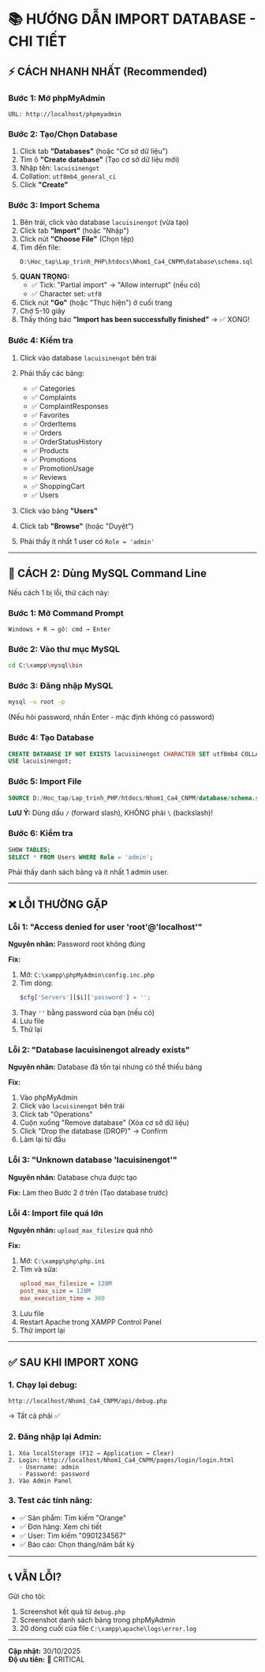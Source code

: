 # 📚 HƯỚNG DẪN IMPORT DATABASE - CHI TIẾT

## ⚡ CÁCH NHANH NHẤT (Recommended)

### Bước 1: Mở phpMyAdmin
```
URL: http://localhost/phpmyadmin
```

### Bước 2: Tạo/Chọn Database
1. Click tab **"Databases"** (hoặc "Cơ sở dữ liệu")
2. Tìm ô **"Create database"** (Tạo cơ sở dữ liệu mới)
3. Nhập tên: `lacuisinengot`
4. Collation: `utf8mb4_general_ci`
5. Click **"Create"**

### Bước 3: Import Schema
1. Bên trái, click vào database `lacuisinengot` (vừa tạo)
2. Click tab **"Import"** (hoặc "Nhập")
3. Click nút **"Choose File"** (Chọn tệp)
4. Tìm đến file:
   ```
   D:\Hoc_tap\Lap_trinh_PHP\htdocs\Nhom1_Ca4_CNPM\database\schema.sql
   ```
5. **QUAN TRỌNG:** 
   - ✅ Tick: "Partial import" → "Allow interrupt" (nếu có)
   - ✅ Character set: `utf8`
6. Click nút **"Go"** (hoặc "Thực hiện") ở cuối trang
7. Chờ 5-10 giây
8. Thấy thông báo **"Import has been successfully finished"** → ✅ XONG!

### Bước 4: Kiểm tra
1. Click vào database `lacuisinengot` bên trái
2. Phải thấy các bảng:
   - ✅ Categories
   - ✅ Complaints
   - ✅ ComplaintResponses
   - ✅ Favorites
   - ✅ OrderItems
   - ✅ Orders
   - ✅ OrderStatusHistory
   - ✅ Products
   - ✅ Promotions
   - ✅ PromotionUsage
   - ✅ Reviews
   - ✅ ShoppingCart
   - ✅ Users

3. Click vào bảng **"Users"**
4. Click tab **"Browse"** (hoặc "Duyệt")
5. Phải thấy ít nhất 1 user có `Role = 'admin'`

---

## 🔄 CÁCH 2: Dùng MySQL Command Line

Nếu cách 1 bị lỗi, thử cách này:

### Bước 1: Mở Command Prompt
```
Windows + R → gõ: cmd → Enter
```

### Bước 2: Vào thư mục MySQL
```bash
cd C:\xampp\mysql\bin
```

### Bước 3: Đăng nhập MySQL
```bash
mysql -u root -p
```
(Nếu hỏi password, nhấn Enter - mặc định không có password)

### Bước 4: Tạo Database
```sql
CREATE DATABASE IF NOT EXISTS lacuisinengot CHARACTER SET utf8mb4 COLLATE utf8mb4_general_ci;
USE lacuisinengot;
```

### Bước 5: Import File
```sql
SOURCE D:/Hoc_tap/Lap_trinh_PHP/htdocs/Nhom1_Ca4_CNPM/database/schema.sql;
```

**LưU Ý:** Dùng dấu `/` (forward slash), KHÔNG phải `\` (backslash)!

### Bước 6: Kiểm tra
```sql
SHOW TABLES;
SELECT * FROM Users WHERE Role = 'admin';
```

Phải thấy danh sách bảng và ít nhất 1 admin user.

---

## ❌ LỖI THƯỜNG GẶP

### Lỗi 1: "Access denied for user 'root'@'localhost'"
**Nguyên nhân:** Password root không đúng

**Fix:**
1. Mở: `C:\xampp\phpMyAdmin\config.inc.php`
2. Tìm dòng:
   ```php
   $cfg['Servers'][$i]['password'] = '';
   ```
3. Thay `''` bằng password của bạn (nếu có)
4. Lưu file
5. Thử lại

### Lỗi 2: "Database lacuisinengot already exists"
**Nguyên nhân:** Database đã tồn tại nhưng có thể thiếu bảng

**Fix:**
1. Vào phpMyAdmin
2. Click vào `lacuisinengot` bên trái
3. Click tab "Operations"
4. Cuộn xuống "Remove database" (Xóa cơ sở dữ liệu)
5. Click "Drop the database (DROP)" → Confirm
6. Làm lại từ đầu

### Lỗi 3: "Unknown database 'lacuisinengot'"
**Nguyên nhân:** Database chưa được tạo

**Fix:** Làm theo Bước 2 ở trên (Tạo database trước)

### Lỗi 4: Import file quá lớn
**Nguyên nhân:** `upload_max_filesize` quá nhỏ

**Fix:**
1. Mở: `C:\xampp\php\php.ini`
2. Tìm và sửa:
   ```ini
   upload_max_filesize = 128M
   post_max_size = 128M
   max_execution_time = 300
   ```
3. Lưu file
4. Restart Apache trong XAMPP Control Panel
5. Thử import lại

---

## ✅ SAU KHI IMPORT XONG

### 1. Chạy lại debug:
```
http://localhost/Nhom1_Ca4_CNPM/api/debug.php
```
→ Tất cả phải ✅

### 2. Đăng nhập lại Admin:
```
1. Xóa localStorage (F12 → Application → Clear)
2. Login: http://localhost/Nhom1_Ca4_CNPM/pages/login/login.html
   - Username: admin
   - Password: password
3. Vào Admin Panel
```

### 3. Test các tính năng:
- ✅ Sản phẩm: Tìm kiếm "Orange"
- ✅ Đơn hàng: Xem chi tiết
- ✅ User: Tìm kiếm "0901234567"
- ✅ Báo cáo: Chọn tháng/năm bất kỳ

---

## 📞 VẪN LỖI?

Gửi cho tôi:
1. Screenshot kết quả từ `debug.php`
2. Screenshot danh sách bảng trong phpMyAdmin
3. 20 dòng cuối của file `C:\xampp\apache\logs\error.log`

---

**Cập nhật:** 30/10/2025  
**Độ ưu tiên:** 🔴 CRITICAL

